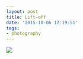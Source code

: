 ```yaml
---
layout: post
title: Lift-off
date: '2015-10-06 12:19:51'
tags:
- photography
---
```


![](https://farm6.staticflickr.com/5674/21169879425_6732a61409_c.jpg)